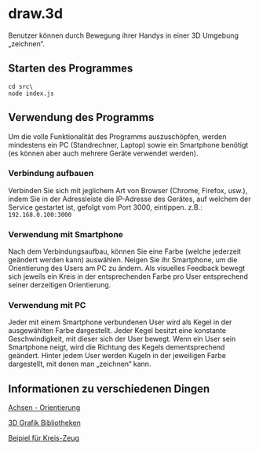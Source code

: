 # draw.3d
Benutzer können durch Bewegung ihrer Handys in einer 3D Umgebung „zeichnen“.

## Starten des Programmes
~~~
cd src\
node index.js
~~~

## Verwendung des Programms 
Um die volle Funktionalität des Programms auszuschöpfen, werden mindestens ein PC (Standrechner, Laptop) sowie ein Smartphone benötigt (es können aber auch mehrere Geräte verwendet werden). 
### Verbindung aufbauen
Verbinden Sie sich mit jeglichem Art von Browser (Chrome, Firefox, usw.), indem Sie in der Adressleiste die IP-Adresse des Gerätes, auf welchem der Service gestartet ist, gefolgt vom Port 3000, eintippen. z.B.: `` 192.168.0.100:3000 `` 
### Verwendung mit Smartphone
Nach dem Verbindungsaufbau, können Sie eine Farbe (welche jederzeit geändert werden kann) auswählen. Neigen Sie ihr Smartphone, um die Orientierung des Users am PC zu ändern. Als visuelles Feedback bewegt sich jeweils ein Kreis in der entsprechenden Farbe pro User entsprechend seiner derzeitigen Orientierung.  
### Verwendung mit PC
Jeder mit einem Smartphone verbundenen User wird als Kegel in der ausgewählten Farbe dargestellt. Jeder Kegel besitzt eine konstante Geschwindigkeit, mit dieser sich der User bewegt. Wenn ein User sein Smartphone neigt, wird die Richtung des Kegels dementsprechend geändert. Hinter jedem User werden Kugeln in der jeweiligen Farbe dargestellt, mit denen man „zeichnen“ kann.  

## Informationen zu verschiedenen Dingen
[Achsen - Orientierung](https://developer.mozilla.org/en-US/docs/Web/Guide/Events/Orientation_and_motion_data_explained)

[3D Grafik Bibliotheken](https://1stwebdesigner.com/3d-javascript-libraries/)

[Beipiel für Kreis-Zeug](https://mdn.mozillademos.org/en-US/docs/Web/API/Detecting_device_orientation$samples/Orientation_example?revision=1527467)
